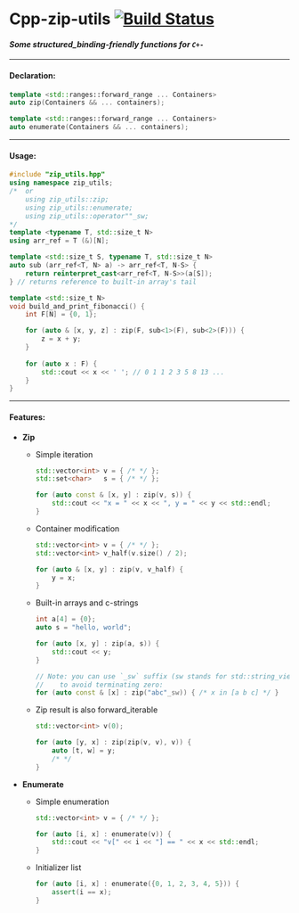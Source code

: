 # Cpp-zip-utils [![Build Status](https://travis-ci.com/ZhekehZ/Cpp-enumerate.svg?token=ML5sxGgAoF8mdBb9oR6a&branch=master)](https://travis-ci.com/ZhekehZ/Cpp-enumerate)
#### _Some structured_binding-friendly functions for `C+-`_

---

#### Declaration:
```c++
template <std::ranges::forward_range ... Containers>
auto zip(Containers && ... containers);
```

```c++
template <std::ranges::forward_range ... Containers>
auto enumerate(Containers && ... containers);
```
---
#### Usage:
```c++
#include "zip_utils.hpp"
using namespace zip_utils;
/*  or
    using zip_utils::zip;
    using zip_utils::enumerate;
    using zip_utils::operator""_sw;
*/
template <typename T, std::size_t N>
using arr_ref = T (&)[N];

template <std::size_t S, typename T, std::size_t N>
auto sub (arr_ref<T, N> a) -> arr_ref<T, N-S> {
    return reinterpret_cast<arr_ref<T, N-S>>(a[S]);
} // returns reference to built-in array's tail

template <std::size_t N>
void build_and_print_fibonacci() {
    int F[N] = {0, 1};

    for (auto & [x, y, z] : zip(F, sub<1>(F), sub<2>(F))) {
        z = x + y;
    }
    
    for (auto x : F) {
        std::cout << x << ' '; // 0 1 1 2 3 5 8 13 ...
    }
}

```
---
#### Features:
*  **Zip**
    - Simple iteration
        ```c++
        std::vector<int> v = { /* */ };
        std::set<char>   s = { /* */ };
        
        for (auto const & [x, y] : zip(v, s)) { 
            std::cout << "x = " << x << ", y = " << y << std::endl; 
        }
        ```
    - Container modification
        ```c++
        std::vector<int> v = { /* */ };
        std::vector<int> v_half(v.size() / 2); 
      
        for (auto & [x, y] : zip(v, v_half) {
            y = x;
        }
        ```
    - Built-in arrays and c-strings
        ```c++
        int a[4] = {0};
        auto s = "hello, world";
      
        for (auto [x, y] : zip(a, s)) {
            std::cout << y;  
        }
      
        // Note: you can use `_sw` suffix (sw stands for std::string_view) for c-strings 
        //    to avoid terminating zero: 
        for (auto const & [x] : zip("abc"_sw)) { /* x in [a b c] */ }
        ```
    - Zip result is also forward_iterable
        ```c++
        std::vector<int> v(0);
      
        for (auto [y, x] : zip(zip(v, v), v)) {
            auto [t, w] = y;     
            /* */
        }
        ```
      
*   **Enumerate**
    - Simple enumeration
        ```c++
        std::vector<int> v = { /* */ };
      
        for (auto [i, x] : enumerate(v)) {
            std::cout << "v[" << i << "] == " << x << std::endl;
        }
        ```
    - Initializer list
        ```c++
        for (auto [i, x] : enumerate({0, 1, 2, 3, 4, 5})) {
            assert(i == x);
        }
        ```